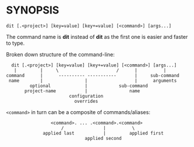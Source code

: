SYNOPSIS
========

`dit [.<project>] [key=value] [key+=value] [<command>] [args...]`

The command name is **dit** instead of **dit** as the first one is easier and
faster to type.

Broken down structure of the command-line:

```
  dit [.<project>] [key=value] [key+=value] [<command>] [args...]
   |         |     \                      /      |          |
command      |      ---------- -----------       |     sub-command
 name        |                |                  |      arguments
         optional             |            sub-command
       project-name           |                name
                        configuration
                          overrides
```

`<command>` in turn can be a composite of commands/aliases:

```
                 <command>. ... .<command>.<command>
                     /               |          \
              applied last           |         applied first
                              applied second
```
